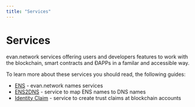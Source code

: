 ```yaml
---
title: "Services"
---
```

# Services

evan.network services offering users and developers features to work with the blockchain, smart contracts and ÐAPPs in a familar and accessible way.

To learn more about these services you should read, the following guides:
  * [ENS](/dev/ens) - evan.network names services
  * [ENS2DNS](/dev/ens2dns) - service to map ENS names to DNS names
  * [Identity Claim](/dev/identity-claims) - service to create trust claims at blockchain accounts
